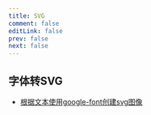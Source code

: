 ```yaml
---
title: SVG
comment: false
editLink: false
prev: false
next: false
---
```


## 字体转SVG

* [根据文本使用google-font创建svg图像](https://danmarshall.github.io/google-font-to-svg-path/)  
